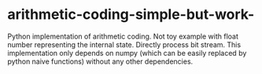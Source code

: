 # arithmetic-coding-simple-but-work-
Python implementation of arithmetic coding. Not toy example with float number representing the internal state. Directly process bit stream. 
This implementation only depends on numpy (which can be easily replaced by python naive functions) without any other dependencies. 

